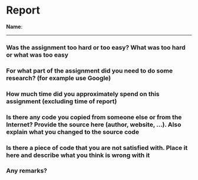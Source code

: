 # Report

**Name**: <!-- TODO: fill in your full name here, firstname and lastname -->

---

<!-- Fill out all the questions below by replacing the TODO comments. Do not remove the other markdown. Make sure to answer EACH question. -->

### Was the assignment too hard or too easy? What was too hard or what was too easy

<!-- TODO: Fill out this question -->

### For what part of the assignment did you need to do some research? (for example use Google)

<!-- TODO: Fill out this question -->

### How much time did you approximately spend on this assignment (excluding time of report)

<!-- TODO: Fill out this question -->

### Is there any code you copied from someone else or from the Internet? Provide the source here (author, website, ...). Also explain what you changed to the source code

<!-- TODO: Fill out this question -->

### Is there a piece of code that you are not satisfied with. Place it here and describe what you think is wrong with it

<!-- TODO: Fill out this question -->

### Any remarks?

<!--
Feel free to give some constructive feedback on the exercise.
-->
